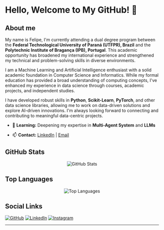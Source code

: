 # Hello, Welcome to My GitHub! 👋

## About me

My name is Felipe, I'm currently attending a dual degree program between the **Federal Technological University of Paraná (UTFPR), Brazil** and the **Polytechnic Institute of Bragança (IPB), Portugal**. This academic opportunity has broadened my international experience and strengthened my technical and problem-solving skills in diverse environments.

I am a Machine Learning and Artificial Intelligence enthusiast with a solid academic foundation in Computer Science and Informatics. While my formal education has provided a broad understanding of computing concepts, I've enhanced my experience in data science through courses, academic projects, and independent studies.

I have developed robust skills in **Python**, **Scikit-Learn**, **PyTorch**, and other data science libraries, allowing me to work on data-driven solutions and explore AI-driven innovations. I'm always looking forward to connecting and contributing to meaningful data-centric projects.

<!-- - 🔭 **Current Project:** [Project Name](link) -->
- 🌱 **Learning:** Deepening my expertise in **Multi-Agent System** and **LLMs**
<!-- - 👯 **Collaboration:** Open to projects related to **Machine Learning, AI, or Data Science** -->
- 📫 **Contact:** [LinkedIn](https://www.linkedin.com/in/felipe-merenda-izidorio) | [Email](mailto:felipemerenda1@gmail.com)

## GitHub Stats

<p align="center">
  <img src="https://github-readme-stats.vercel.app/api?username=felipe-mizidorio&show_icons=true&theme=default" alt="GitHub Stats" />
</p>

## Top Languages

<p align="center">
  <img src="https://github-readme-stats.vercel.app/api/top-langs/?username=felipe-mizidorio&layout=compact&theme=default" alt="Top Languages" />
</p>

## Social Links

[![GitHub](https://img.shields.io/badge/GitHub-181717?style=for-the-badge&logo=github&logoColor=white)](https://github.com/felipe-mizidorio)
[![LinkedIn](https://img.shields.io/badge/LinkedIn-0077B5?style=for-the-badge&logo=linkedin&logoColor=white)](https://www.linkedin.com/in/felipe-merenda-izidorio)
[![Instagram](https://img.shields.io/badge/Instagram-E4405F?style=for-the-badge&logo=instagram&logoColor=white)]([https://www.instagram.com/your_username](https://www.instagram.com/felipe_merenda))

---
